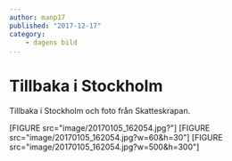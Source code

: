 ```yaml
---
author: manp17
published: "2017-12-17"
category:
    - dagens bild
...
```


Tillbaka i Stockholm
==================================

Tillbaka i Stockholm och foto från Skatteskrapan.

[FIGURE src="image/20170105_162054.jpg?"]
[FIGURE src="image/20170105_162054.jpg?w=60&h=30"]
[FIGURE src="image/20170105_162054.jpg?w=500&h=300"]
